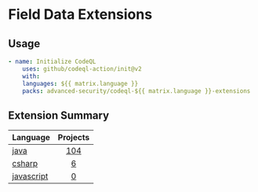 # Field Data Extensions

## Usage

```yaml
- name: Initialize CodeQL
    uses: github/codeql-action/init@v2
    with:
    languages: ${{ matrix.language }}
    packs: advanced-security/codeql-${{ matrix.language }}-extensions
```

## Extension Summary

| Language                                     |                 Projects                  |
| :------------------------------------------- | :---------------------------------------: |
| [java](./codeql-java-extensions)             | [104](./codeql-java-extensions/generated) |
| [csharp](./codeql-csharp-extensions)         |  [6](./codeql-java-extensions/generated)  |
| [javascript](./codeql-javascript-extensions) |  [0](./codeql-java-extensions/generated)  |
